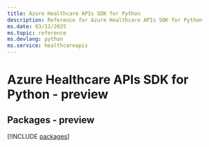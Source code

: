 ```yaml
---
title: Azure Healthcare APIs SDK for Python
description: Reference for Azure Healthcare APIs SDK for Python
ms.date: 03/12/2025
ms.topic: reference
ms.devlang: python
ms.service: healthcareapis
---
```

# Azure Healthcare APIs SDK for Python - preview
## Packages - preview
[!INCLUDE [packages](healthcare-apis-index.md)]